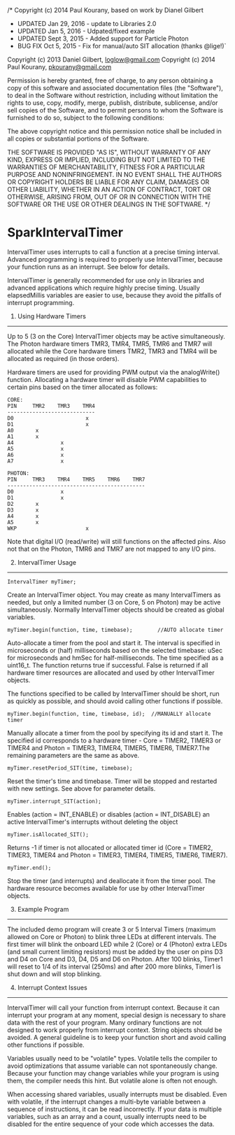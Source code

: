 /* Copyright (c) 2014 Paul Kourany, based on work by Dianel Gilbert

 - UPDATED Jan 29, 2016 - update to Libraries 2.0
 - UPDATED Jan 5, 2016 - Udpated/fixed example
 - UPDATED Sept 3, 2015 - Added support for Particle Photon
 - BUG FIX Oct 5, 2015 - Fix for manual/auto SIT allocation (thanks @lige!)`

Copyright (c) 2013 Daniel Gilbert, loglow@gmail.com
Copyright (c) 2014 Paul Kourany, pkourany@gmail.com

Permission is hereby granted, free of charge, to any person obtaining a copy of
this software and associated documentation files (the "Software"), to deal in the
Software without restriction, including without limitation the rights to use, copy,
modify, merge, publish, distribute, sublicense, and/or sell copies of the Software,
and to permit persons to whom the Software is furnished to do so, subject to the
following conditions:

The above copyright notice and this permission notice shall be included in all
copies or substantial portions of the Software.

THE SOFTWARE IS PROVIDED "AS IS", WITHOUT WARRANTY OF ANY KIND, EXPRESS OR IMPLIED,
INCLUDING BUT NOT LIMITED TO THE WARRANTIES OF MERCHANTABILITY, FITNESS FOR A
PARTICULAR PURPOSE AND NONINFRINGEMENT. IN NO EVENT SHALL THE AUTHORS OR COPYRIGHT
HOLDERS BE LIABLE FOR ANY CLAIM, DAMAGES OR OTHER LIABILITY, WHETHER IN AN ACTION
OF CONTRACT, TORT OR OTHERWISE, ARISING FROM, OUT OF OR IN CONNECTION WITH THE
SOFTWARE OR THE USE OR OTHER DEALINGS IN THE SOFTWARE. */

SparkIntervalTimer 
==================

IntervalTimer uses interrupts to call a function at a precise timing 
interval. Advanced programming is required to properly use 
IntervalTimer, because your function runs as an interrupt. See below for 
details. 

IntervalTimer is generally recommended for use only in libraries and 
advanced applications which require highly precise timing. Usually 
elapsedMillis variables are easier to use, because they avoid the 
pitfalls of interrupt programming. 

1. Using Hardware Timers 
------------------------

Up to 5 (3 on the Core) IntervalTimer objects may be active simultaneously. The
Photon hardware timers TMR3, TMR4, TMR5, TMR6 and TMR7 will allocated while the Core 
hardware timers TMR2, TMR3 and TMR4 will be allocated as required (in those orders).

Hardware timers are used for providing PWM output via the analogWrite() function.
Allocating a hardware timer will disable PWM capabilities to certain pins based
on the timer allocated as follows:

```
CORE:
PIN		TMR2	TMR3	TMR4
----------------------------
D0						 x
D1						 x
A0		 x
A1		 x
A4				 x
A5				 x
A6				 x
A7 				 x

PHOTON:
PIN		TMR3	TMR4	TMR5	TMR6	TMR7
--------------------------------------------
D0			  	 x
D1			  	 x
D2		 x
D3		 x
A4		 x
A5		 x
WKP					     x

```
Note that digital I/O (read/write) will still functions on the affected pins.  Also not that on the Photon, TMR6 and TMR7 are not mapped to any I/O pins.

2. IntervalTimer Usage 
----------------------

```
IntervalTimer myTimer;
```
Create an IntervalTimer object. You may create as many IntervalTimers as 
needed, but only a limited number (3 on Core, 5 on Photon) may be active
simultaneously. Normally IntervalTimer objects should be created as global
variables. 


```
myTimer.begin(function, time, timebase);  		//AUTO allocate timer
```
Auto-allocate a timer from the pool and start it. The interval is specified in 
microseconds or (half) milliseconds based on the selected timebase: uSec for 
microseconds and hmSec for half-milliseconds. The time specified as a uint16_t.
The function returns true if successful. False is returned if all hardware
timer resources are allocated and used by other IntervalTimer objects.

The functions specified to be called by IntervalTimer should be short, run as
quickly as possible, and should avoid calling other functions if possible.


```
myTimer.begin(function, time, timebase, id);  //MANUALLY allocate timer
```
Manually allocate a timer from the pool by specifying its id and start it.
The specified id corresponds to a hardware timer - Core = TIMER2, TIMER3
or TIMER4 and Photon = TIMER3, TIMER4, TIMER5, TIMER6, TIMER7.The remaining
parameters are the same as above.


```
myTimer.resetPeriod_SIT(time, timebase);
```
Reset the timer's time and timebase.  Timer will be stopped and restarted with
new settings.  See above for parameter details.


```
myTimer.interrupt_SIT(action);
```
Enables (action = INT_ENABLE) or disables (action = INT_DISABLE) an active
IntervalTimer's interrupts without deleting the object


```
myTimer.isAllocated_SIT();
```
Returns -1 if timer is not allocated or allocated timer id (Core = TIMER2,
TIMER3, TIMER4 and Photon = TIMER3, TIMER4, TIMER5, TIMER6, TIMER7).


```
myTimer.end();
```
Stop the timer (and interrupts) and deallocate it from the timer pool. The hardware
resource becomes available for use by other IntervalTimer objects. 


3. Example Program 
------------------

The included demo program will create 3 or 5 Interval Timers (maximum 
allowed on Core or Photon) to blink three LEDs at different intervals.
The first timer will blink the onboard LED while 2 (Core) or 4 (Photon)
extra LEDs (and small current limiting resistors) must be added by the
user on pins D3 and D4 on Core and D3, D4, D5 and D6 on Photon. After
100 blinks, Timer1 will reset to 1/4 of its interval (250ms) and
after 200 more blinks, Timer1 is shut down and will stop blinking.


4. Interrupt Context Issues 
---------------------------

IntervalTimer will call your function from interrupt context. Because it 
can interrupt your program at any moment, special design is necessary to 
share data with the rest of your program. Many ordinary functions are 
not designed to work properly from interrupt context. String objects 
should be avoided. A general guideline is to keep your function short 
and avoid calling other functions if possible. 

Variables usually need to be "volatile" types. Volatile tells the 
compiler to avoid optimizations that assume variable can not 
spontaneously change. Because your function may change variables while 
your program is using them, the compiler needs this hint. But volatile 
alone is often not enough. 

When accessing shared variables, usually interrupts must be disabled. 
Even with volatile, if the interrupt changes a multi-byte variable 
between a sequence of instructions, it can be read incorrectly. If your 
data is multiple variables, such as an array and a count, usually 
interrupts need to be disabled for the entire sequence of your code 
which accesses the data. 
